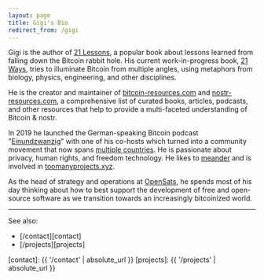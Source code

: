```yaml
---
layout: page
title: Gigi's Bio
redirect_from: /gigi
---
```


Gigi is the author of [21 Lessons](https://21lessons.com/), a popular book about
lessons learned from falling down the Bitcoin rabbit hole. His current
work-in-progress book, [21 Ways](https://21-ways.com/), tries to illuminate
Bitcoin from multiple angles, using metaphors from biology, physics,
engineering, and other disciplines.

He is the creator and maintainer
of [bitcoin-resources.com](https://bitcoin-resources.com/) and
[nostr-resources.com](https://nostr-resources.com), a comprehensive list of
curated books, articles, podcasts, and other resources that help to provide a
multi-faceted understanding of Bitcoin & nostr.

In 2019 he launched the German-speaking Bitcoin podcast
\"[Einundzwanzig](https://einundzwanzig.space/)\" with one of his co-hosts which
turned into a community movement that now spans [multiple
countries](https://twentyone.world/). He is passionate about privacy, human
rights, and freedom technology.  He likes to [meander](https://plebwalks.com/)
and is involved in [toomanyprojects.xyz](http://toomanyprojects.xyz/).

As the head of strategy and operations at [OpenSats](https://opensats.org/), he
spends most of his day thinking about how to best support the development of
free and open-source software as we transition towards an increasingly
bitcoinized world.

---

See also:

- [/contact][contact]
- [/projects][projects]

[contact]: {{ '/contact' | absolute_url }}
[projects]: {{ '/projects' | absolute_url }}
